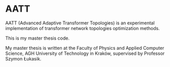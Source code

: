 # AATT
AATT (Advanced Adaptive Transformer Topologies) is an experimental implementation of transformer network topologies optimization methods.

This is my master thesis code.

My master thesis is written at the Faculty of Physics and  Applied Computer Science, AGH University of Technology in Kraków, supervised by Professor Szymon Łukasik.
